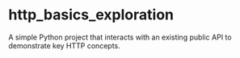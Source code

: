 # http_basics_exploration
A simple Python project that interacts with an existing public API to demonstrate key HTTP concepts.
